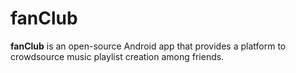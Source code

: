 fanClub
=======

**fanClub** is an open-source Android app that provides a platform to crowdsource music playlist creation among friends.